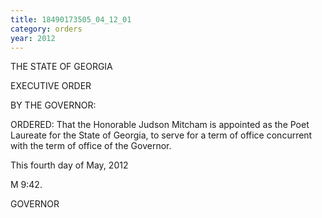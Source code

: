 ```yaml
---
title: 18490173505_04_12_01
category: orders
year: 2012
---
```

 

THE STATE OF GEORGIA

EXECUTIVE ORDER

BY THE GOVERNOR:

ORDERED: That the Honorable Judson Mitcham is appointed as the Poet
Laureate for the State of Georgia, to serve for a term of office
concurrent with the term of office of the Governor.

This fourth day of May, 2012

M 9:42.

GOVERNOR

